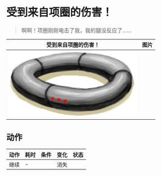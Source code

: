 # 受到来自项圈的伤害！  
> 啊啊！项圈刚刚电击了我，我的腿没反应了……  
  
  受到来自项圈的伤害！  |   图片   
 ----  |  ----:   
   |  ![](Sprite/Collar.png)   
  
## 动作  
动作  |  耗时  |  条件  |  变化  |  状态  
----  |  ----  |  ----  |  ----  |  ----  
继续<br>  |  -  |    |  消失  |    
